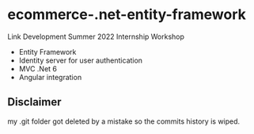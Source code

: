 # ecommerce-.net-entity-framework
Link Development Summer 2022 Internship Workshop
- Entity Framework
- Identity server for user authentication
- MVC .Net 6
- Angular integration

## Disclaimer
my .git folder got deleted by a mistake so the commits history is wiped.
